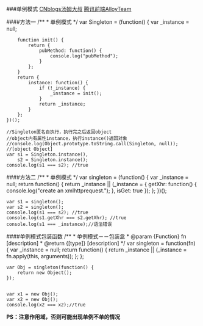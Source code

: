 ###单例模式
[CNblogs汤姆大叔](http://www.cnblogs.com/TomXu/archive/2012/02/20/2352817.html) [腾讯前端AlloyTeam](http://www.alloyteam.com/2012/10/common-javascript-design-patterns/)

####方法一
	/**
	 * 单例模式
	 */
	var Singleton = (function() {
		var _instance = null;
	
		function init() {
			return {
				pubMethod: function() {
					console.log("pubMethod");
				}
			};
		}
		return {
			instance: function() {
				if (!_instance) {
					_instance = init();
				}
				return _instance;
			}
		};
	})();
	
	//Singleton匿名自执行，执行完之后返回object
	//object内有属性instance，执行instance()返回对象
	//console.log(Object.prototype.toString.call(Singleton, null)); //[object Object]
	var s1 = Singleton.instance(),
		s2 = Singleton.instance();
	console.log(s1 === s2); //true
	
####方法二
	/**
	 * 单例模式
	 */
	var singleton = (function() {
		var _instance = null;
		return function() {
			return _instance || (_instance = {
				getXhr: function() {
					console.log("create an xmlhttprequest.");
				},
				isGet: true
			});
		};
	})();
	
	var s1 = singleton();
	var s2 = singleton();
	console.log(s1 === s2); //true
	console.log(s1.getXhr === s2.getXhr); //true
	console.log(s1 === _instance);//语法错误
	
####单例模式包装函数
	/**
	 * 单例模式－－包装盒
	 * @param  {Function} fn [description]
	 * @return {[type]}      [description]
	 */
	var singleton = function(fn) {
		var _instance = null;
		return function() {
			return _instance || (_instance = fn.apply(this, arguments));
		};
	};
	
	var Obj = singleton(function() {
		return new Object();
	});
	
	
	var x1 = new Obj();
	var x2 = new Obj();
	console.log(x2 === x2);//true
	
	
**PS：注意作用域，否则可能出现单例不单的情况**
